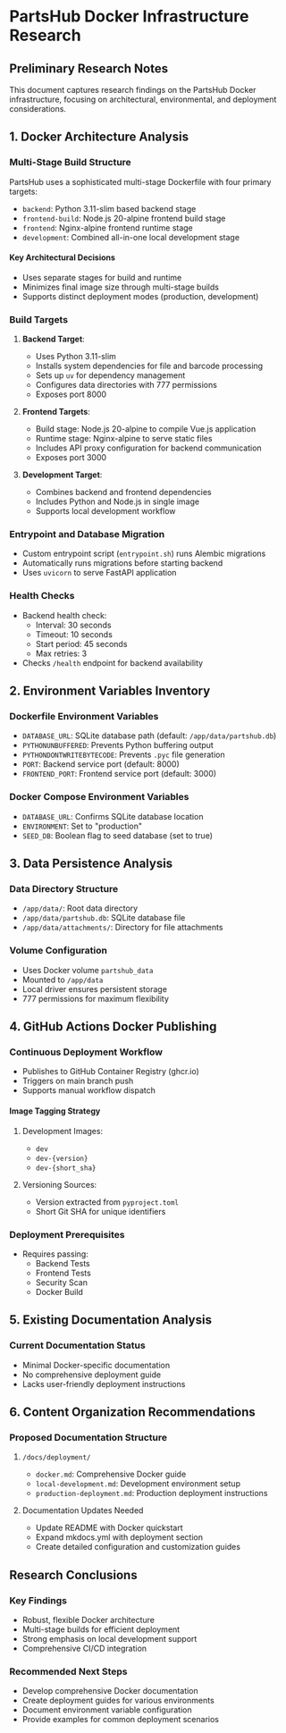 # PartsHub Docker Infrastructure Research

## Preliminary Research Notes

This document captures research findings on the PartsHub Docker infrastructure, focusing on architectural, environmental, and deployment considerations.

## 1. Docker Architecture Analysis

### Multi-Stage Build Structure
PartsHub uses a sophisticated multi-stage Dockerfile with four primary targets:
- `backend`: Python 3.11-slim based backend stage
- `frontend-build`: Node.js 20-alpine frontend build stage
- `frontend`: Nginx-alpine frontend runtime stage
- `development`: Combined all-in-one local development stage

#### Key Architectural Decisions
- Uses separate stages for build and runtime
- Minimizes final image size through multi-stage builds
- Supports distinct deployment modes (production, development)

### Build Targets
1. **Backend Target**:
   - Uses Python 3.11-slim
   - Installs system dependencies for file and barcode processing
   - Sets up `uv` for dependency management
   - Configures data directories with 777 permissions
   - Exposes port 8000

2. **Frontend Targets**:
   - Build stage: Node.js 20-alpine to compile Vue.js application
   - Runtime stage: Nginx-alpine to serve static files
   - Includes API proxy configuration for backend communication
   - Exposes port 3000

3. **Development Target**:
   - Combines backend and frontend dependencies
   - Includes Python and Node.js in single image
   - Supports local development workflow

### Entrypoint and Database Migration
- Custom entrypoint script (`entrypoint.sh`) runs Alembic migrations
- Automatically runs migrations before starting backend
- Uses `uvicorn` to serve FastAPI application

### Health Checks
- Backend health check:
  - Interval: 30 seconds
  - Timeout: 10 seconds
  - Start period: 45 seconds
  - Max retries: 3
- Checks `/health` endpoint for backend availability

## 2. Environment Variables Inventory

### Dockerfile Environment Variables
- `DATABASE_URL`: SQLite database path (default: `/app/data/partshub.db`)
- `PYTHONUNBUFFERED`: Prevents Python buffering output
- `PYTHONDONTWRITEBYTECODE`: Prevents `.pyc` file generation
- `PORT`: Backend service port (default: 8000)
- `FRONTEND_PORT`: Frontend service port (default: 3000)

### Docker Compose Environment Variables
- `DATABASE_URL`: Confirms SQLite database location
- `ENVIRONMENT`: Set to "production"
- `SEED_DB`: Boolean flag to seed database (set to true)

## 3. Data Persistence Analysis

### Data Directory Structure
- `/app/data/`: Root data directory
- `/app/data/partshub.db`: SQLite database file
- `/app/data/attachments/`: Directory for file attachments

### Volume Configuration
- Uses Docker volume `partshub_data`
- Mounted to `/app/data`
- Local driver ensures persistent storage
- 777 permissions for maximum flexibility

## 4. GitHub Actions Docker Publishing

### Continuous Deployment Workflow
- Publishes to GitHub Container Registry (ghcr.io)
- Triggers on main branch push
- Supports manual workflow dispatch

#### Image Tagging Strategy
1. Development Images:
   - `dev`
   - `dev-{version}`
   - `dev-{short_sha}`

2. Versioning Sources:
   - Version extracted from `pyproject.toml`
   - Short Git SHA for unique identifiers

### Deployment Prerequisites
- Requires passing:
  - Backend Tests
  - Frontend Tests
  - Security Scan
  - Docker Build

## 5. Existing Documentation Analysis

### Current Documentation Status
- Minimal Docker-specific documentation
- No comprehensive deployment guide
- Lacks user-friendly deployment instructions

## 6. Content Organization Recommendations

### Proposed Documentation Structure
1. `/docs/deployment/`
   - `docker.md`: Comprehensive Docker guide
   - `local-development.md`: Development environment setup
   - `production-deployment.md`: Production deployment instructions

2. Documentation Updates Needed
   - Update README with Docker quickstart
   - Expand mkdocs.yml with deployment section
   - Create detailed configuration and customization guides

## Research Conclusions

### Key Findings
- Robust, flexible Docker architecture
- Multi-stage builds for efficient deployment
- Strong emphasis on local development support
- Comprehensive CI/CD integration

### Recommended Next Steps
- Develop comprehensive Docker documentation
- Create deployment guides for various environments
- Document environment variable configuration
- Provide examples for common deployment scenarios